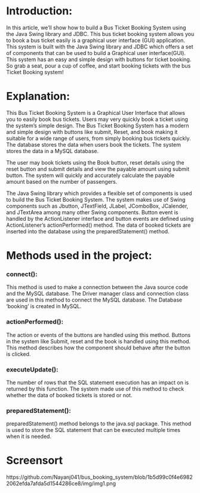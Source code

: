 <h1>Introduction:</h1>
<p>In this article, we’ll show how to build a Bus Ticket Booking System using the Java Swing library and JDBC. This bus ticket booking system allows you to book a bus ticket easily is a graphical user interface (GUI) application. This system is built with the Java Swing library and JDBC which offers a set of components that can be used to build a Graphical user interface(GUI). This system has an easy and simple design with buttons for ticket booking. So grab a seat, pour a cup of coffee, and start booking tickets with the bus Ticket Booking system!</p>

<h1>Explanation:</h1>
<p>This Bus Ticket Booking System is a Graphical User Interface that allows you to easily book bus tickets. Users may very quickly book a ticket using the system’s simple design. The Bus Ticket Booking System has a modern and simple design with buttons like submit, Reset, and book making it suitable for a wide range of users, from simply booking bus tickets quickly. The database stores the data when users book the tickets. The system stores the data in a MySQL database.

The user may book tickets using the Book button, reset details using the reset button and submit details and view the payable amount using submit button. The system will quickly and accurately calculate the payable amount based on the number of passengers.

The Java Swing library which provides a flexible set of components is used to build the Bus Ticket Booking System. The system makes use of Swing components such as Jbutton, JTextField, JLabel, JComboBox, JCalender, and JTextArea among many other Swing components. Button event is handled by the ActionListener interface and button events are defined using ActionListener’s actionPerformed() method. The data of booked tickets are inserted into the database using the preparedStatement() method. </p>

<h1>Methods used in the project:</h1>

<h3>connect():</h3>

<p>This method is used to make a connection between the Java source code and the MySQL database. The Driver manager class and connection class are used in this method to connect the MySQL database. The Database ‘booking’ is created in MySQL.</p>

<h3>actionPerformed():</h3>

<p>The action or events of the buttons are handled using this method. Buttons in the system like Submit, reset and the book is handled using this method. This method describes how the component should behave after the button is clicked.</p>

<h3>executeUpdate():</h3>

<p>The number of rows that the SQL statement execution has an impact on is returned by this function. The system made use of this method to check whether the data of booked tickets is stored or not.</p>

<h3>preparedStatement():</h3>

<p>preparedStatement() method belongs to the java.sql package. This method is used to store the SQL statement that can be executed multiple times when it is needed.</p>

<h1>Screensort</h1>
https://github.com/Nayanj041/bus_booking_system/blob/1b5d99c0f4e69822062efda7afda5d1544286ce8/img/img1.png

